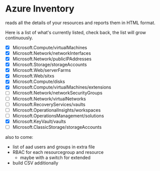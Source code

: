 # Azure Inventory

reads all the details of your resources and reports them in HTML format.

Here is a list of what's currently listed, check back, the list will grow continuously.

- [x] Microsoft.Compute/virtualMachines
- [x] Microsoft.Network/networkInterfaces
- [x] Microsoft.Network/publicIPAddresses
- [x] Microsoft.Storage/storageAccounts
- [x] Microsoft\.Web/serverFarms
- [x] Microsoft\.Web/sitxs
- [x] Microsoft.Compute/disks
- [x] Microsoft.Compute/virtualMachines/extensions
- [ ] Microsoft.Network/networkSecurityGroups
- [ ] Microsoft.Network/virtualNetworks
- [ ] Microsoft.RecoveryServices/vaults
- [ ] Microsoft.OperationalInsights/workspaces
- [ ] Microsoft.OperationsManagement/solutions
- [X] Microsoft.KeyVault/vaults
- [ ] Microsoft.ClassicStorage/storageAccounts

also to come:
- list of aad users and groups in extra file
- RBAC for each resourcegroup and resource
  - maybe with a switch for extended
- build CSV additionally